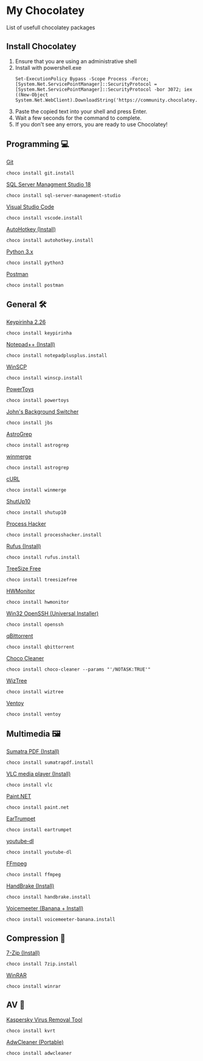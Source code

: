 # My Chocolatey
List of usefull chocolatey packages

## Install Chocolatey
1. Ensure that you are using an administrative shell
2. Install with powershell.exe
    ```
    Set-ExecutionPolicy Bypass -Scope Process -Force; [System.Net.ServicePointManager]::SecurityProtocol = [System.Net.ServicePointManager]::SecurityProtocol -bor 3072; iex ((New-Object System.Net.WebClient).DownloadString('https://community.chocolatey.org/install.ps1'))
    ```
3. Paste the copied text into your shell and press Enter.
4. Wait a few seconds for the command to complete.
5. If you don't see any errors, you are ready to use Chocolatey!


## Programming :computer:
[Git](https://community.chocolatey.org/packages/git.install)
```
choco install git.install
```

[SQL Server Managment Studio 18](https://community.chocolatey.org/packages/sql-server-management-studio)
```
choco install sql-server-management-studio
```

[Visual Studio Code](https://community.chocolatey.org/packages/vscode.install)
```
choco install vscode.install
```

[AutoHotkey (Install)](https://community.chocolatey.org/packages/autohotkey.install)
```
choco install autohotkey.install
```

[Python 3.x](https://community.chocolatey.org/packages/python3/)
```
choco install python3
```

[Postman](https://community.chocolatey.org/packages/postman)
```
choco install postman
```

## General :hammer_and_wrench:
[Keypirinha 2.26](https://community.chocolatey.org/packages/keypirinha)
```
choco install keypirinha
```

[Notepad++ (Install)](https://community.chocolatey.org/packages/notepadplusplus.install)
```
choco install notepadplusplus.install
```

[WinSCP](https://community.chocolatey.org/packages/winscp.install)
```
choco install winscp.install
```

[PowerToys](https://community.chocolatey.org/packages/powertoys)
```
choco install powertoys
```

[John's Background Switcher](https://community.chocolatey.org/packages/jbs)
```
choco install jbs
```

[AstroGrep](https://community.chocolatey.org/packages/AstroGrep)
```
choco install astrogrep
```

[winmerge](https://community.chocolatey.org/packages/winmerge)
```
choco install astrogrep
```

[cURL](https://community.chocolatey.org/packages/curl)
```
choco install winmerge
```

[ShutUp10](https://community.chocolatey.org/packages/shutup10)
```
choco install shutup10
```

[Process Hacker](https://community.chocolatey.org/packages/processhacker)
```
choco install processhacker.install
```

[Rufus (Install)](https://community.chocolatey.org/packages/rufus.install)
```
choco install rufus.install
```

[TreeSize Free](https://community.chocolatey.org/packages/treesizefree)
```
choco install treesizefree
```

[HWMonitor](https://community.chocolatey.org/packages/hwmonitor)
```
choco install hwmonitor
```

[Win32 OpenSSH (Universal Installer)](https://community.chocolatey.org/packages/openssh)
```
choco install openssh
```

[qBittorrent](https://community.chocolatey.org/packages/qbittorrent)
```
choco install qbittorrent
```

[Choco Cleaner](https://community.chocolatey.org/packages/choco-cleaner)
```
choco install choco-cleaner --params "'/NOTASK:TRUE'"
```

[WizTree](https://community.chocolatey.org/packages/wiztree)
```
choco install wiztree
```

[Ventoy](https://community.chocolatey.org/packages/ventoy)
```
choco install ventoy
```

## Multimedia :framed_picture:
[Sumatra PDF (Install)](https://community.chocolatey.org/packages/sumatrapdf.install)
```
choco install sumatrapdf.install
```

[VLC media player (Install)](https://community.chocolatey.org/packages/vlc)
```
choco install vlc
```

[Paint.NET](https://community.chocolatey.org/packages/paint.net)
```
choco install paint.net
```

[EarTrumpet](https://community.chocolatey.org/packages/eartrumpet)
```
choco install eartrumpet
```

[youtube-dl](https://community.chocolatey.org/packages/youtube-dl)
```
choco install youtube-dl
```

[FFmpeg](https://community.chocolatey.org/packages/ffmpeg)
```
choco install ffmpeg
```

[HandBrake (Install)](https://community.chocolatey.org/packages/handbrake.install)
```
choco install handbrake.install
```

[Voicemeeter (Banana + Install)](https://community.chocolatey.org/packages/voicemeeter-banana.install)
```
choco install voicemeeter-banana.install
```

## Compression :floppy_disk:
[7-Zip (Install)](https://community.chocolatey.org/packages/7zip.install)
```
choco install 7zip.install
```

[WinRAR](https://community.chocolatey.org/packages/winrar)
```
choco install winrar
```

## AV :syringe:
[Kaspersky Virus Removal Tool](https://community.chocolatey.org/packages/kvrt)
```
choco install kvrt
```

[AdwCleaner (Portable)](https://community.chocolatey.org/packages/adwcleaner)
```
choco install adwcleaner
```
